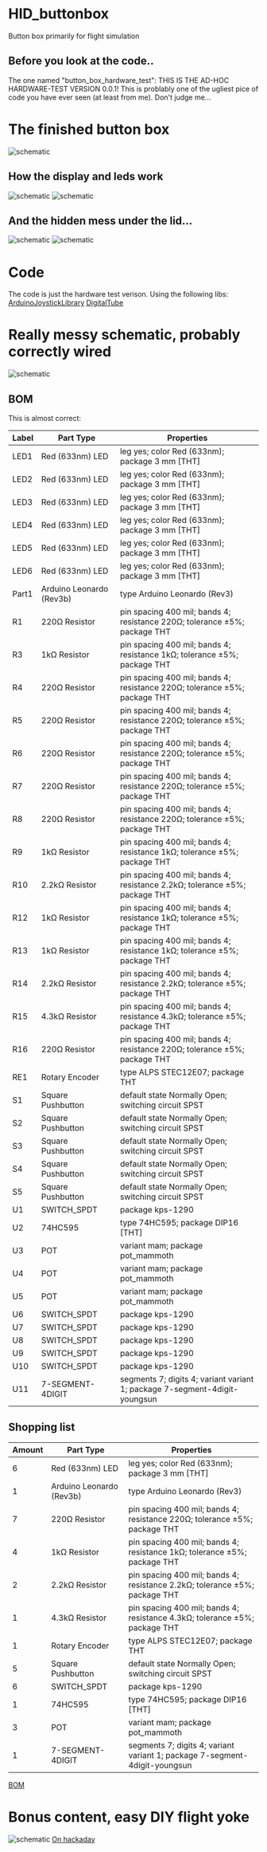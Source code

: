 # HID_buttonbox
Button box primarily for flight simulation 

## Before you look at the code..
  The one named "button_box_hardware_test": THIS IS THE AD-HOC HARDWARE-TEST VERSION 0.0.1!
  This is problably one of the ugliest pice of code you have ever seen (at least from me).
  Don't judge me...

# The finished button box
![schematic](https://github.com/christoferjh/HID_buttonbox/blob/master/images/img_box.PNG)
## How the display and leds work
![schematic](https://github.com/christoferjh/HID_buttonbox/blob/master/images/box.gif)
![schematic](https://github.com/christoferjh/HID_buttonbox/blob/master/images/buttons.gif)


## And the hidden mess under the lid...
![schematic](https://github.com/christoferjh/HID_buttonbox/blob/master/images/img_box_inside.PNG)
![schematic](https://github.com/christoferjh/HID_buttonbox/blob/master/images/img_box_messy.PNG)

# Code
The code is just the hardware test verison.
Using the following libs:
[ArduinoJoystickLibrary](https://github.com/MHeironimus/ArduinoJoystickLibrary)
[DigitalTube](https://github.com/ioxhop/DigitalTube)


# Really messy schematic, probably correctly wired
![schematic](https://github.com/christoferjh/HID_buttonbox/blob/master/images/schem.png)

## BOM
This is almost correct:

| Label | Part Type                | Properties                                                                 |
| ----- | ------------------------ | -------------------------------------------------------------------------- |
| LED1  | Red (633nm) LED          | leg yes; color Red (633nm); package 3 mm \[THT\]                           |
| LED2  | Red (633nm) LED          | leg yes; color Red (633nm); package 3 mm \[THT\]                           |
| LED3  | Red (633nm) LED          | leg yes; color Red (633nm); package 3 mm \[THT\]                           |
| LED4  | Red (633nm) LED          | leg yes; color Red (633nm); package 3 mm \[THT\]                           |
| LED5  | Red (633nm) LED          | leg yes; color Red (633nm); package 3 mm \[THT\]                           |
| LED6  | Red (633nm) LED          | leg yes; color Red (633nm); package 3 mm \[THT\]                           |
| Part1 | Arduino Leonardo (Rev3b) | type Arduino Leonardo (Rev3)                                               |
| R1    | 220Ω Resistor            | pin spacing 400 mil; bands 4; resistance 220Ω; tolerance ±5%; package THT  |
| R3    | 1kΩ Resistor             | pin spacing 400 mil; bands 4; resistance 1kΩ; tolerance ±5%; package THT   |
| R4    | 220Ω Resistor            | pin spacing 400 mil; bands 4; resistance 220Ω; tolerance ±5%; package THT  |
| R5    | 220Ω Resistor            | pin spacing 400 mil; bands 4; resistance 220Ω; tolerance ±5%; package THT  |
| R6    | 220Ω Resistor            | pin spacing 400 mil; bands 4; resistance 220Ω; tolerance ±5%; package THT  |
| R7    | 220Ω Resistor            | pin spacing 400 mil; bands 4; resistance 220Ω; tolerance ±5%; package THT  |
| R8    | 220Ω Resistor            | pin spacing 400 mil; bands 4; resistance 220Ω; tolerance ±5%; package THT  |
| R9    | 1kΩ Resistor             | pin spacing 400 mil; bands 4; resistance 1kΩ; tolerance ±5%; package THT   |
| R10   | 2.2kΩ Resistor           | pin spacing 400 mil; bands 4; resistance 2.2kΩ; tolerance ±5%; package THT |
| R12   | 1kΩ Resistor             | pin spacing 400 mil; bands 4; resistance 1kΩ; tolerance ±5%; package THT   |
| R13   | 1kΩ Resistor             | pin spacing 400 mil; bands 4; resistance 1kΩ; tolerance ±5%; package THT   |
| R14   | 2.2kΩ Resistor           | pin spacing 400 mil; bands 4; resistance 2.2kΩ; tolerance ±5%; package THT |
| R15   | 4.3kΩ Resistor           | pin spacing 400 mil; bands 4; resistance 4.3kΩ; tolerance ±5%; package THT |
| R16   | 220Ω Resistor            | pin spacing 400 mil; bands 4; resistance 220Ω; tolerance ±5%; package THT  |
| RE1   | Rotary Encoder           | type ALPS STEC12E07; package THT                                           |
| S1    | Square Pushbutton        | default state Normally Open; switching circuit SPST                        |
| S2    | Square Pushbutton        | default state Normally Open; switching circuit SPST                        |
| S3    | Square Pushbutton        | default state Normally Open; switching circuit SPST                        |
| S4    | Square Pushbutton        | default state Normally Open; switching circuit SPST                        |
| S5    | Square Pushbutton        | default state Normally Open; switching circuit SPST                        |
| U1    | SWITCH\_SPDT             | package kps-1290                                                           |
| U2    | 74HC595                  | type 74HC595; package DIP16 \[THT\]                                        |
| U3    | POT                      | variant mam; package pot\_mammoth                                          |
| U4    | POT                      | variant mam; package pot\_mammoth                                          |
| U5    | POT                      | variant mam; package pot\_mammoth                                          |
| U6    | SWITCH\_SPDT             | package kps-1290                                                           |
| U7    | SWITCH\_SPDT             | package kps-1290                                                           |
| U8    | SWITCH\_SPDT             | package kps-1290                                                           |
| U9    | SWITCH\_SPDT             | package kps-1290                                                           |
| U10   | SWITCH\_SPDT             | package kps-1290                                                           |
| U11   | 7-SEGMENT-4DIGIT         | segments 7; digits 4; variant variant 1; package 7-segment-4digit-youngsun |

## Shopping list

| Amount | Part Type                | Properties                                                                 |
| ------ | ------------------------ | -------------------------------------------------------------------------- |
| 6      | Red (633nm) LED          | leg yes; color Red (633nm); package 3 mm \[THT\]                           |
| 1      | Arduino Leonardo (Rev3b) | type Arduino Leonardo (Rev3)                                               |
| 7      | 220Ω Resistor            | pin spacing 400 mil; bands 4; resistance 220Ω; tolerance ±5%; package THT  |
| 4      | 1kΩ Resistor             | pin spacing 400 mil; bands 4; resistance 1kΩ; tolerance ±5%; package THT   |
| 2      | 2.2kΩ Resistor           | pin spacing 400 mil; bands 4; resistance 2.2kΩ; tolerance ±5%; package THT |
| 1      | 4.3kΩ Resistor           | pin spacing 400 mil; bands 4; resistance 4.3kΩ; tolerance ±5%; package THT |
| 1      | Rotary Encoder           | type ALPS STEC12E07; package THT                                           |
| 5      | Square Pushbutton        | default state Normally Open; switching circuit SPST                        |
| 6      | SWITCH\_SPDT             | package kps-1290                                                           |
| 1      | 74HC595                  | type 74HC595; package DIP16 \[THT\]                                        |
| 3      | POT                      | variant mam; package pot\_mammoth                                          |
| 1      | 7-SEGMENT-4DIGIT         | segments 7; digits 4; variant variant 1; package 7-segment-4digit-youngsun |

[BOM](https://github.com/christoferjh/HID_buttonbox/blob/master/bom.html)


# Bonus content, easy DIY flight yoke
![schematic](https://github.com/christoferjh/HID_buttonbox/blob/master/images/yoke.PNG)
[On hackaday](https://hackaday.com/2020/10/17/turning-a-desk-drawer-into-a-flight-yoke/#comment-6287213)
